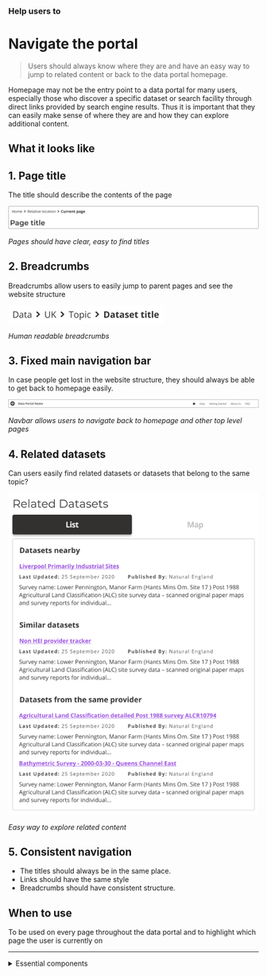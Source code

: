 ### Help users to
# Navigate the portal

> Users should always know where they are and have an easy way to jump to related content or back to the data portal homepage.

Homepage may not be the entry point to a data portal for many users, especially those who discover a specific dataset or search facility through direct links provided by search engine results. Thus it is important that they can easily make sense of where they are and how they can explore additional content.

## What it looks like

## 1. Page title

The title should describe the contents of the page

<div class="image-container">

![Google results](../../_media/help-navigate/simple-title.png)

*Pages should have clear, easy to find titles*

</div>

## 2. Breadcrumbs

Breadcrumbs allow users to easily jump to parent pages and see the website structure

<div class="image-container">

![Google results](../../_media/help-navigate/breadcrumbs.png)

*Human readable breadcrumbs*

</div>

## 3. Fixed main navigation bar

In case people get lost in the website structure, they should always be able to get back to homepage easily.

<div class="image-container">

![navbar](../../_media/check-portal-is-relevant/navbar.png)

*Navbar allows users to navigate back to homepage and other top level pages*

</div>

## 4. Related datasets

Can users easily find related datasets or datasets that belong to the same topic?

<div class="image-container">

![related datasets](../../_media/help-navigate/related-datasets.png)

*Easy way to explore related content*

</div>

## 5. Consistent navigation

* The titles should always be in the same place.
* Links should have the same style
* Breadcrumbs should have consistent structure.


## When to use

To be used on every page throughout the data portal and to highlight which page the user is currently on

---

<!-- Additional information can be presented in dropdown menus -->

<details>
<summary>Essential components</summary>
<br>

Below is a checklist of components/information that are relevant for this task.

These components can be arranged in many ways, but the ones with highest relevance should be the most visible/accessible.

?> 1 - high relevance, 2 - medium relevance, 3 - low relevance

<!-- Table of component start -->

| Component      | Description                                              | Relevance |
|----------------|----------------------------------------------------------|:---------:|
| Page title     | A clear page title that can help users orient themselves |     1     |
| Breadcrumbs    | Breadcrumbs allowing users easily jump to parent folders |     1     |
| Navigation bar | Navigation bar including homepage link and search bar    |     1     |

</details>
